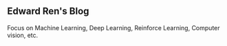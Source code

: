 ## Edward Ren's Blog
Focus on Machine Learning, Deep Learning, Reinforce Learning, Computer vision, etc.


